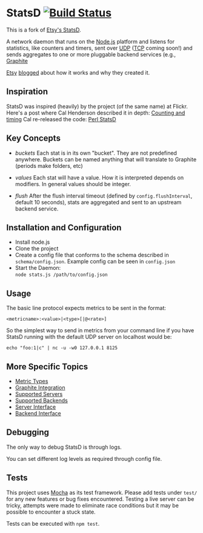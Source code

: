 # StatsD [![Build Status][travisci-status]][travisci]
This is a fork of [Etsy's StatsD][base-statsd].

A network daemon that runs on the [Node.js][node] platform and
listens for statistics, like counters and timers, sent over [UDP][udp]
([TCP][tcp] coming soon!) and sends aggregates to one or more pluggable backend
services (e.g., [Graphite][graphite]

[Etsy][etsy] [blogged][blog post] about how it works and why they created it.

## Inspiration
StatsD was inspired (heavily) by the project (of the same name) at Flickr.
Here's a post where Cal Henderson described it in depth:
[Counting and timing][counting-timing]
Cal re-released the code: [Perl StatsD][Flicker-StatsD]

## Key Concepts
* *buckets*
  Each stat is in its own "bucket". They are not predefined anywhere. Buckets
can be named anything that will translate to Graphite (periods make folders,
etc)

* *values*
  Each stat will have a value. How it is interpreted depends on modifiers. In
general values should be integer.

* *flush*
  After the flush interval timeout (defined by `config.flushInterval`, default
  10 seconds), stats are aggregated and sent to an upstream backend service.


## Installation and Configuration
* Install node.js
* Clone the project
* Create a config file that conforms to the schema described in
	`schema/config.json`. Example config can be seen in `config.json`
* Start the Daemon:  
	`node stats.js /path/to/config.json`

## Usage
The basic line protocol expects metrics to be sent in the format:

    <metricname>:<value>|<type>[|@<rate>]

So the simplest way to send in metrics from your command line if you have
StatsD running with the default UDP server on localhost would be:

    echo "foo:1|c" | nc -u -w0 127.0.0.1 8125

## More Specific Topics
* [Metric Types][docs_metric_types]
* [Graphite Integration][docs_graphite]
* [Supported Servers][docs_server]
* [Supported Backends][docs_backend]
* [Server Interface][docs_server_interface]
* [Backend Interface][docs_backend_interface]

## Debugging
The only way to debug StatsD is through logs.

You can set different log levels as required through config file.

## Tests

This project uses [Mocha][mocha] as its test framework. Please add tests under
`test/` for any new features or bug fixes encountered. Testing a live server
can be tricky, attempts were made to eliminate race conditions but it may be
possible to encounter a stuck state.

Tests can be executed with `npm test`.

[travisci-status]: https://api.travis-ci.org/juneidysoo/statsd.svg?branch=master
[travisci]: https://travis-ci.org/juneidysoo/statsd
[base-statsd]: https://github.com/etsy/statsd/
[node]: http://nodejs.org
[udp]: http://en.wikipedia.org/wiki/User_Datagram_Protocol
[tcp]: http://en.wikipedia.org/wiki/Transmission_Control_Protocol
[graphite]: http://graphite.readthedocs.org/
[etsy]: http://www.etsy.com
[blog post]: http://codeascraft.etsy.com/2011/02/15/measure-anything-measure-everything/

[counting-timing]: http://code.flickr.com/blog/2008/10/27/counting-timing/
[Flicker-StatsD]: https://github.com/iamcal/Flickr-StatsD

[docs_metric_types]: ./docs/metric_types.md
[docs_graphite]: ./docs/graphite.md
[docs_server]: ./docs/server.md
[docs_backend]: ./docs/backend.md
[docs_server_interface]: ./docs/server_interface.md
[docs_backend_interface]: ./docs/backend_interface.md

[mocha]: https://mochajs.org/
